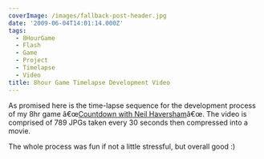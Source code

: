 ```yaml
---
coverImage: /images/fallback-post-header.jpg
date: '2009-06-04T14:01:14.000Z'
tags:
  - 8HourGame
  - Flash
  - Game
  - Project
  - Timelapse
  - Video
title: 8hour Game Timelapse Development Video
---
```


<object width="640" height="505" data="https://www.youtube.com/v/w89jG4l5fE8&amp;hl=en&amp;fs=1&amp;" type="application/x-shockwave-flash"><param name="allowFullScreen" value="true" /><param name="allowscriptaccess" value="always" /><param name="src" value="https://www.youtube.com/v/w89jG4l5fE8&amp;hl=en&amp;fs=1&amp;" /><param name="allowfullscreen" value="true" /></object>

As promised here is the time-lapse sequence for the development process of my 8hr game â€œ[Countdown with Neil Haversham](https://www.mikecann.co.uk/?p=537)â€œ. The video is comprised of 789 JPGs taken every 30 seconds then compressed into a movie.

<!-- more -->

The whole process was fun if not a little stressful, but overall good :)
